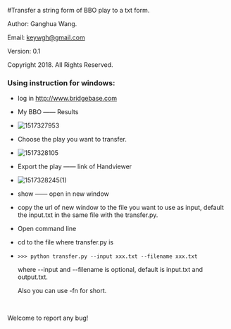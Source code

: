 #Transfer a string form of BBO play to a txt form.

Author: Ganghua Wang.

Email: keywgh@gmail.com

Version: 0.1

Copyright 2018. All Rights Reserved.



### Using instruction for windows:

- log in http://www.bridgebase.com


- My BBO —— Results

- ![1517327953](pictures/1517327953.png)

- Choose the play you want to transfer.

- ![1517328105](pictures/1517328105.png)

- Export the play —— link of Handviewer

- ![1517328245(1)](pictures/1517328245(1).png)

- show —— open in new window

- copy the url of new window to the file you want to use as input, default the input.txt in the same file with the transfer.py.

- Open command line

- cd to the file where transfer.py is

- ```
  >>> python transfer.py --input xxx.txt --filename xxx.txt
  ```

  where --input and --filename is optional, default is input.txt and output.txt.

  Also you can use -fn for short.

  ​

Welcome to report any bug!

